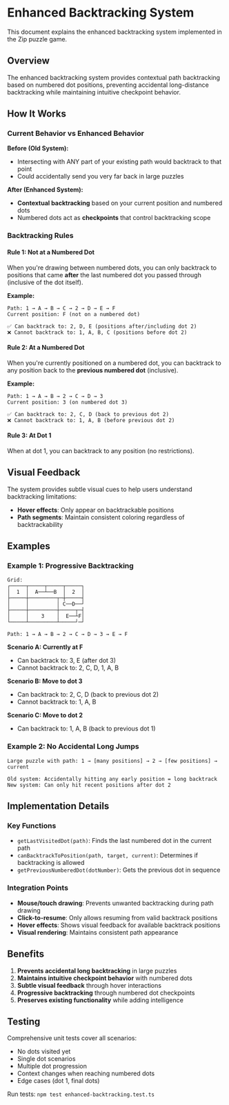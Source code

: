 # Enhanced Backtracking System

This document explains the enhanced backtracking system implemented in the Zip puzzle game.

## Overview

The enhanced backtracking system provides contextual path backtracking based on numbered dot positions, preventing accidental long-distance backtracking while maintaining intuitive checkpoint behavior.

## How It Works

### Current Behavior vs Enhanced Behavior

**Before (Old System):**
- Intersecting with ANY part of your existing path would backtrack to that point
- Could accidentally send you very far back in large puzzles

**After (Enhanced System):**
- **Contextual backtracking** based on your current position and numbered dots
- Numbered dots act as **checkpoints** that control backtracking scope

### Backtracking Rules

#### Rule 1: Not at a Numbered Dot
When you're drawing between numbered dots, you can only backtrack to positions that came **after** the last numbered dot you passed through (inclusive of the dot itself).

**Example:**
```
Path: 1 → A → B → C → 2 → D → E → F
Current position: F (not on a numbered dot)

✅ Can backtrack to: 2, D, E (positions after/including dot 2)
❌ Cannot backtrack to: 1, A, B, C (positions before dot 2)
```

#### Rule 2: At a Numbered Dot
When you're currently positioned on a numbered dot, you can backtrack to any position back to the **previous numbered dot** (inclusive).

**Example:**
```
Path: 1 → A → B → 2 → C → D → 3
Current position: 3 (on numbered dot 3)

✅ Can backtrack to: 2, C, D (back to previous dot 2)
❌ Cannot backtrack to: 1, A, B (before previous dot 2)
```

#### Rule 3: At Dot 1
When at dot 1, you can backtrack to any position (no restrictions).

## Visual Feedback

The system provides subtle visual cues to help users understand backtracking limitations:

- **Hover effects**: Only appear on backtrackable positions
- **Path segments**: Maintain consistent coloring regardless of backtrackability

## Examples

### Example 1: Progressive Backtracking
```
Grid:
┌─────┬─────┬─────┬─────┐
│  1  │  A──┴──B  │  2  │
├─────┼─────────┬─┼─────┤
│     │         │ C──D──┘
├─────┼─────────┼─────┬─┤
│     │    3    │  E──┴F│
└─────┴─────────┴─────┘─┘

Path: 1 → A → B → 2 → C → D → 3 → E → F
```

**Scenario A: Currently at F**
- Can backtrack to: 3, E (after dot 3)
- Cannot backtrack to: 2, C, D, 1, A, B

**Scenario B: Move to dot 3**
- Can backtrack to: 2, C, D (back to previous dot 2)
- Cannot backtrack to: 1, A, B

**Scenario C: Move to dot 2**
- Can backtrack to: 1, A, B (back to previous dot 1)

### Example 2: No Accidental Long Jumps
```
Large puzzle with path: 1 → [many positions] → 2 → [few positions] → current

Old system: Accidentally hitting any early position = long backtrack
New system: Can only hit recent positions after dot 2
```

## Implementation Details

### Key Functions

- `getLastVisitedDot(path)`: Finds the last numbered dot in the current path
- `canBacktrackToPosition(path, target, current)`: Determines if backtracking is allowed
- `getPreviousNumberedDot(dotNumber)`: Gets the previous dot in sequence

### Integration Points

- **Mouse/touch drawing**: Prevents unwanted backtracking during path drawing
- **Click-to-resume**: Only allows resuming from valid backtrack positions
- **Hover effects**: Shows visual feedback for available backtrack positions
- **Visual rendering**: Maintains consistent path appearance

## Benefits

1. **Prevents accidental long backtracking** in large puzzles
2. **Maintains intuitive checkpoint behavior** with numbered dots
3. **Subtle visual feedback** through hover interactions
4. **Progressive backtracking** through numbered dot checkpoints
5. **Preserves existing functionality** while adding intelligence

## Testing

Comprehensive unit tests cover all scenarios:
- No dots visited yet
- Single dot scenarios
- Multiple dot progression
- Context changes when reaching numbered dots
- Edge cases (dot 1, final dots)

Run tests: `npm test enhanced-backtracking.test.ts`
